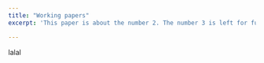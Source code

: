 ```yaml
---
title: "Working papers"
excerpt: 'This paper is about the number 2. The number 3 is left for future work.'

---
```


lalal
